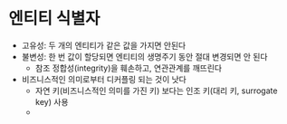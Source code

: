 # 엔티티 식별자
- 고유성: 두 개의 엔티티가 같은 값을 가지면 안된다
- 불변성: 한 번 값이 할당되면 엔티티의 생명주기 동안 절대 변경되면 안 된다
  - 참조 정합성(integrity)을 훼손하고, 연관관계를 깨뜨린다
- 비즈니스적인 의미로부터 디커플링 되는 것이 낫다
  - 자연 키(비즈니스적인 의미를 가진 키) 보다는 인조 키(대리 키, surrogate key) 사용
  - 